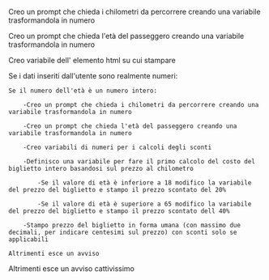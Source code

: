 <!-- CALCOLO DEL PREZZO DEL BIGLIETTO DEL TRENO -->

<!-- Il programma dovrà chiedere all'utente il numero di chilometri che vuole percorrere e l'età del passeggero.
Sulla base di queste informazioni dovrà calcolare il prezzo totale del viaggio, secondo queste regole:
il prezzo del biglietto è definito in base ai km (0.21 € al km)
va applicato uno sconto del 20% per i minorenni
va applicato uno sconto del 40% per gli over 65.
L'output del prezzo finale va messo fuori in forma umana (con massimo due decimali, per indicare centesimi sul prezzo).
Questo richiederà un minimo di ricerca. -->

Creo un prompt che chieda i chilometri da percorrere creando una variabile trasformandola in numero

Creo un prompt che chieda l'età del passeggero creando una variabile trasformandola in numero

Creo variabile dell' elemento html su cui stampare

Se i dati inseriti dall'utente sono realmente numeri:

    Se il numero dell'età è un numero intero:

        -Creo un prompt che chieda i chilometri da percorrere creando una variabile trasformandola in numero

        -Creo un prompt che chieda l'età del passeggero creando una variabile trasformandola in numero

        -Creo variabili di numeri per i calcoli degli sconti 

        -Definisco una variabile per fare il primo calcolo del costo del biglietto intero basandosi sul prezzo al chilometro

            -Se il valore di età è inferiore a 18 modifico la variabile del prezzo del biglietto e stampo il prezzo scontato del 20%

            -Se il valore di età è superiore a 65 modifico la variabile del prezzo del biglietto e stampo il prezzo scontato dell 40%

        -Stampo prezzo del biglietto in forma umana (con massimo due decimali, per indicare centesimi sul prezzo) con sconti solo se applicabili

    Altrimenti esce un avviso

Altrimenti esce un avviso cattivissimo



